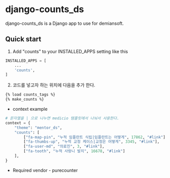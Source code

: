 django-counts_ds
==========

django-counts_ds is a Django app to use for demiansoft. 

Quick start
------------

1. Add "counts" to your INSTALLED_APPS setting like this
```python
INSTALLED_APPS = [
    ...
    'counts',
]
```

2. 코드를 넣고자 하는 위치에 다음을 추가 한다.
```html
{% load counts_tags %}
{% make_counts %}
```

* context example
```python
# 문자열을 | 으로 나누면 medicio 템플릿에서 나눠서 사용한다.
context = {
    "theme": "mentor_ds",
    "counts": [
        ["fa-map-pin", "누적 임플란트 식립|임플란트는 어떻게", 17862, "#link"],
        ["fa-thumbs-up", "누적 교정 케이스|교정은 어떻게", 3345, "#link"],
        ["fa-user-md", "의료진", 3, "#link"],
        ["fa-tooth", "누적 사랑니 발치", 16678, "#link"]
    ],
}
```

* Required vendor - purecounter